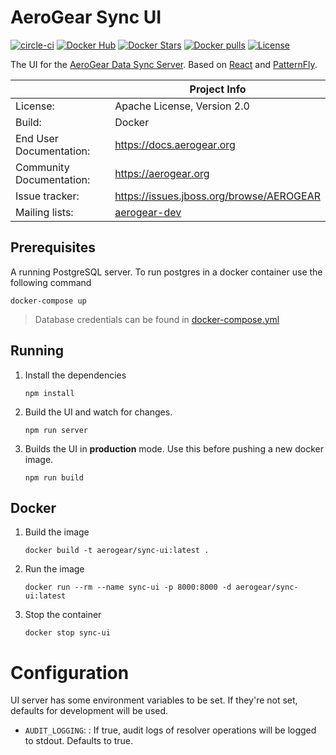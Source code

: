 # AeroGear Sync UI

[![circle-ci](https://img.shields.io/circleci/project/github/aerogear/data-sync-ui/master.svg)](https://circleci.com/gh/aerogear/data-sync-ui)
[![Docker Hub](https://img.shields.io/docker/automated/jrottenberg/ffmpeg.svg)](https://hub.docker.com/r/aerogear/data-sync-ui/)
[![Docker Stars](https://img.shields.io/docker/stars/aerogear/data-sync-ui.svg)](https://registry.hub.docker.com/v2/repositories/aerogear/data-sync-ui/stars/count/)
[![Docker pulls](https://img.shields.io/docker/pulls/aerogear/data-sync-ui.svg)](https://registry.hub.docker.com/v2/repositories/aerogear/data-sync-ui/)
[![License](https://img.shields.io/:license-Apache2-blue.svg)](http://www.apache.org/licenses/LICENSE-2.0)

The UI for the [AeroGear Data Sync Server](https://github.com/aerogear/data-sync-server). Based on [React](https://reactjs.org/) and [PatternFly](https://www.patternfly.org/).

|                          | Project Info                                                     |
| ------------------------ | ---------------------------------------------------------------- |
| License:                 | Apache License, Version 2.0                                      |
| Build:                   | Docker                                                           |
| End User Documentation:  | https://docs.aerogear.org                                        |
| Community Documentation: | https://aerogear.org                                             |
| Issue tracker:           | https://issues.jboss.org/browse/AEROGEAR                         |
| Mailing lists:           | [aerogear-dev](https://groups.google.com/forum/#!forum/aerogear) |

## Prerequisites

A running PostgreSQL server. To run postgres in a docker container use the following command

   ```shell
   docker-compose up
   ```

> Database credentials can be found in [docker-compose.yml](docker-compose.yml)

## Running

1. Install the dependencies
   
   ```shell
   npm install
   ```

1. Build the UI and watch for changes.

   ```shell
   npm run server
   ```

1. Builds the UI in __production__ mode. Use this before pushing a new docker image.

   ```shell
   npm run build
   ```
   
## Docker

1. Build the image 

   ```shell
   docker build -t aerogear/sync-ui:latest .
   ```
   
1. Run the image
   ```shell
   docker run --rm --name sync-ui -p 8000:8000 -d aerogear/sync-ui:latest
   ```
1. Stop the container

   ```shell
   docker stop sync-ui
   ```

# Configuration

UI server has some environment variables to be set. If they're not set, defaults for development will be used.

* `AUDIT_LOGGING`:   : If true, audit logs of resolver operations will be logged to stdout. Defaults to true.